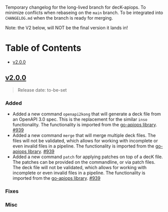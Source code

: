 Temporary changelog for the long-lived branch for decK-apiops. To minimize conflicts
when rebaseing on the `main` branch. To be integrated into `CHANGELOG.md` when the
branch is ready for merging.

Note: the V2 below, will NOT be the final version it lands in!

# Table of Contents

- [v2.0.0](#v200)

## [v2.0.0]

> Release date: to-be-set

### Added

- Added a new command `openapi2kong` that will generate a deck file from an OpenAPI
  3.0 spec. This is the replacement for the similar `inso` functionality.
  The functionality is imported from the [go-apiops library](https://github.com/Kong/go-apiops).
  [#939](https://github.com/Kong/deck/pull/939)
- Added a new command `merge` that will merge multiple deck files. The files will not be
  validated, which allows for working with incomplete or even invalid files in a pipeline.
  The functionality is imported from the [go-apiops library](https://github.com/Kong/go-apiops).
  [#939](https://github.com/Kong/deck/pull/939)
- Added a new command `patch` for applying patches on top of a decK file. The patches can be
  provided on the commandline, or via patch files. The deck file will not be
  validated, which allows for working with incomplete or even invalid files in a pipeline.
  The functionality is imported from the [go-apiops library](https://github.com/Kong/go-apiops).
  [#939](https://github.com/Kong/deck/pull/939)

### Fixes


### Misc


[v2.0.0]: https://github.com/kong/deck/compare/main...v2
